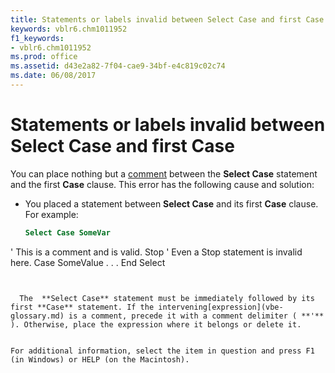 ```yaml
---
title: Statements or labels invalid between Select Case and first Case
keywords: vblr6.chm1011952
f1_keywords:
- vblr6.chm1011952
ms.prod: office
ms.assetid: d43e2a82-7f04-cae9-34bf-e4c819c02c74
ms.date: 06/08/2017
---
```



# Statements or labels invalid between Select Case and first Case

You can place nothing but a [comment](vbe-glossary.md) between the **Select Case** statement and the first **Case** clause. This error has the following cause and solution:



- You placed a statement between  **Select Case** and its first **Case** clause. For example:
    
  ```vb
  Select Case SomeVar 
' This is a comment and is valid. 
Stop ' Even a Stop statement is invalid here. 
Case SomeValue 
. . . 
End Select 

  ```


    The  **Select Case** statement must be immediately followed by its first **Case** statement. If the intervening[expression](vbe-glossary.md) is a comment, precede it with a comment delimiter ( **'** ). Otherwise, place the expression where it belongs or delete it.
    

For additional information, select the item in question and press F1 (in Windows) or HELP (on the Macintosh).

